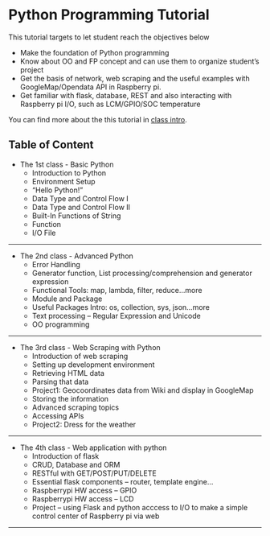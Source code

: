 Python Programming Tutorial
===================

This tutorial targets to let student reach the objectives below 

* Make the foundation of Python programming 
* Know about OO and FP concept and can use them to organize student’s project
* Get the basis of network, web scraping and the useful examples with GoogleMap/Opendata API in Raspberry pi.  
* Get familiar with flask, database, REST and also interacting with Raspberry pi I/O, such as LCM/GPIO/SOC temperature

You can find more about the this tutorial in [class intro](http://www.ittraining.com.tw/ittraining/index.php/course/language/python).

Table of Content
----------------


* The 1st class - Basic Python 
    * Introduction to Python
    * Environment Setup 
    * “Hello Python!”
    * Data Type and Control Flow I 
    * Data Type and Control Flow II
    * Built-In Functions of String
    * Function
    * I/O File 
***

* The 2nd class - Advanced Python
    * Error Handling
    * Generator function, List processing/comprehension and generator expression
    * Functional Tools: map, lambda, filter, reduce…more
    * Module and Package
    * Useful Packages Intro: os, collection, sys, json…more
    * Text processing – Regular Expression and Unicode  
    * OO programming
***

* The 3rd class - Web Scraping with Python 
    * Introduction of web scraping
    * Setting up development environment 
    * Retrieving HTML data
    * Parsing that data
    * Project1: Geocoordinates data from Wiki and display in GoogleMap
    * Storing the information
    * Advanced scraping topics 
    * Accessing APIs
    * Project2: Dress for the weather

***

* The 4th class - Web application with python
    * Introduction of flask
    * CRUD, Database and ORM
    * RESTful with GET/POST/PUT/DELETE
    * Essential flask components – router, template engine…
    * Raspberrypi HW access – GPIO
    * Raspberrypi HW access – LCD
    * Project – using Flask and python acccess to I/O to make a simple control center of Raspberry pi via web  
    
***


